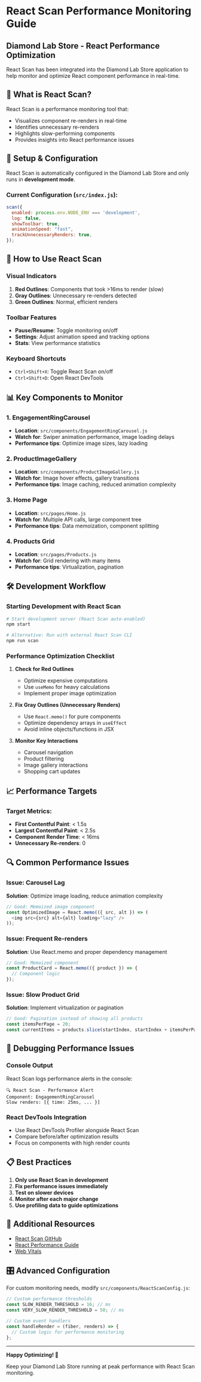 # React Scan Performance Monitoring Guide

## Diamond Lab Store - React Performance Optimization

React Scan has been integrated into the Diamond Lab Store application to help monitor and optimize React component performance in real-time.

## 🚀 What is React Scan?

React Scan is a performance monitoring tool that:
- Visualizes component re-renders in real-time
- Identifies unnecessary re-renders
- Highlights slow-performing components
- Provides insights into React performance issues

## 🔧 Setup & Configuration

React Scan is automatically configured in the Diamond Lab Store and only runs in **development mode**.

### Current Configuration (`src/index.js`):
```javascript
scan({
  enabled: process.env.NODE_ENV === 'development',
  log: false,
  showToolbar: true,
  animationSpeed: "fast",
  trackUnnecessaryRenders: true,
});
```

## 🎯 How to Use React Scan

### Visual Indicators

1. **Red Outlines**: Components that took >16ms to render (slow)
2. **Gray Outlines**: Unnecessary re-renders detected
3. **Green Outlines**: Normal, efficient renders

### Toolbar Features

- **Pause/Resume**: Toggle monitoring on/off
- **Settings**: Adjust animation speed and tracking options
- **Stats**: View performance statistics

### Keyboard Shortcuts

- `Ctrl+Shift+X`: Toggle React Scan on/off
- `Ctrl+Shift+D`: Open React DevTools

## 📊 Key Components to Monitor

### 1. EngagementRingCarousel
- **Location**: `src/components/EngagementRingCarousel.js`
- **Watch for**: Swiper animation performance, image loading delays
- **Performance tips**: Optimize image sizes, lazy loading

### 2. ProductImageGallery
- **Location**: `src/components/ProductImageGallery.js`
- **Watch for**: Image hover effects, gallery transitions
- **Performance tips**: Image caching, reduced animation complexity

### 3. Home Page
- **Location**: `src/pages/Home.js`
- **Watch for**: Multiple API calls, large component tree
- **Performance tips**: Data memoization, component splitting

### 4. Products Grid
- **Location**: `src/pages/Products.js`
- **Watch for**: Grid rendering with many items
- **Performance tips**: Virtualization, pagination

## 🛠 Development Workflow

### Starting Development with React Scan

```bash
# Start development server (React Scan auto-enabled)
npm start

# Alternative: Run with external React Scan CLI
npm run scan
```

### Performance Optimization Checklist

1. **Check for Red Outlines**
   - Optimize expensive computations
   - Use `useMemo` for heavy calculations
   - Implement proper image optimization

2. **Fix Gray Outlines (Unnecessary Renders)**
   - Use `React.memo()` for pure components
   - Optimize dependency arrays in `useEffect`
   - Avoid inline objects/functions in JSX

3. **Monitor Key Interactions**
   - Carousel navigation
   - Product filtering
   - Image gallery interactions
   - Shopping cart updates

## 📈 Performance Targets

### Target Metrics:
- **First Contentful Paint**: < 1.5s
- **Largest Contentful Paint**: < 2.5s
- **Component Render Time**: < 16ms
- **Unnecessary Re-renders**: 0

## 🔍 Common Performance Issues

### Issue: Carousel Lag
**Solution**: Optimize image loading, reduce animation complexity
```javascript
// Good: Memoized image component
const OptimizedImage = React.memo(({ src, alt }) => (
  <img src={src} alt={alt} loading="lazy" />
));
```

### Issue: Frequent Re-renders
**Solution**: Use React.memo and proper dependency management
```javascript
// Good: Memoized component
const ProductCard = React.memo(({ product }) => {
  // Component logic
});
```

### Issue: Slow Product Grid
**Solution**: Implement virtualization or pagination
```javascript
// Good: Pagination instead of showing all products
const itemsPerPage = 20;
const currentItems = products.slice(startIndex, startIndex + itemsPerPage);
```

## 🚨 Debugging Performance Issues

### Console Output
React Scan logs performance alerts in the console:
```
🔍 React Scan - Performance Alert
Component: EngagementRingCarousel
Slow renders: [{ time: 25ms, ... }]
```

### React DevTools Integration
- Use React DevTools Profiler alongside React Scan
- Compare before/after optimization results
- Focus on components with high render counts

## 📋 Best Practices

1. **Only use React Scan in development**
2. **Fix performance issues immediately**
3. **Test on slower devices**
4. **Monitor after each major change**
5. **Use profiling data to guide optimizations**

## 🔗 Additional Resources

- [React Scan GitHub](https://github.com/aidenybai/react-scan)
- [React Performance Guide](https://react.dev/learn/render-and-commit)
- [Web Vitals](https://web.dev/vitals/)

## 🎛 Advanced Configuration

For custom monitoring needs, modify `src/components/ReactScanConfig.js`:

```javascript
// Custom performance thresholds
const SLOW_RENDER_THRESHOLD = 16; // ms
const VERY_SLOW_RENDER_THRESHOLD = 50; // ms

// Custom event handlers
const handleRender = (fiber, renders) => {
  // Custom logic for performance monitoring
};
```

---

**Happy Optimizing! 🚀**

Keep your Diamond Lab Store running at peak performance with React Scan monitoring. 